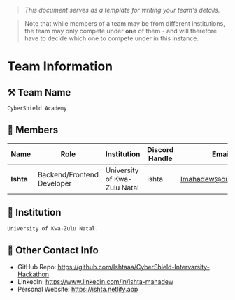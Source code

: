 > *This document serves as a template for writing your team's details.*

> Note that while members of a team may be from different institutions, the team may only compete under **one** of them - and will therefore have to decide which one to compete under in this instance.

# Team Information

## ⚒️ Team Name
``` c
CyberShield Academy
```

## 👥 Members
| Name     | Role                            | Institution                  | Discord Handle |Email                 |
|----------|---------------------------------|------------------------------| ---------------|----------------------|
| **Ishta**   | Backend/Frontend Developer   | University of Kwa-Zulu Natal | ishta.         | Imahadew@outlook.com |


## 🏫 Institution
``` c
University of Kwa-Zulu Natal.
```

## 📧 Other Contact Info
- GitHub Repo: <https://github.com/Ishtaaa/CyberShield-Intervarsity-Hackathon>
- LinkedIn: https://www.linkedin.com/in/ishta-mahadew
- Personal Website: https://ishta.netlify.app
